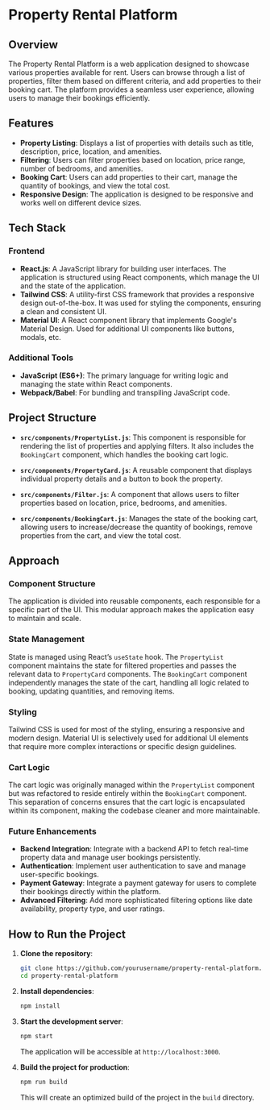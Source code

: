 # Property Rental Platform

## Overview

The Property Rental Platform is a web application designed to showcase various properties available for rent. Users can browse through a list of properties, filter them based on different criteria, and add properties to their booking cart. The platform provides a seamless user experience, allowing users to manage their bookings efficiently.

## Features

- **Property Listing**: Displays a list of properties with details such as title, description, price, location, and amenities.
- **Filtering**: Users can filter properties based on location, price range, number of bedrooms, and amenities.
- **Booking Cart**: Users can add properties to their cart, manage the quantity of bookings, and view the total cost.
- **Responsive Design**: The application is designed to be responsive and works well on different device sizes.

## Tech Stack

### Frontend
- **React.js**: A JavaScript library for building user interfaces. The application is structured using React components, which manage the UI and the state of the application.
- **Tailwind CSS**: A utility-first CSS framework that provides a responsive design out-of-the-box. It was used for styling the components, ensuring a clean and consistent UI.
- **Material UI**: A React component library that implements Google's Material Design. Used for additional UI components like buttons, modals, etc.

### Additional Tools
- **JavaScript (ES6+)**: The primary language for writing logic and managing the state within React components.
- **Webpack/Babel**: For bundling and transpiling JavaScript code.

## Project Structure

- **`src/components/PropertyList.js`**: This component is responsible for rendering the list of properties and applying filters. It also includes the `BookingCart` component, which handles the booking cart logic.
  
- **`src/components/PropertyCard.js`**: A reusable component that displays individual property details and a button to book the property.

- **`src/components/Filter.js`**: A component that allows users to filter properties based on location, price, bedrooms, and amenities.

- **`src/components/BookingCart.js`**: Manages the state of the booking cart, allowing users to increase/decrease the quantity of bookings, remove properties from the cart, and view the total cost.

## Approach

### Component Structure

The application is divided into reusable components, each responsible for a specific part of the UI. This modular approach makes the application easy to maintain and scale.

### State Management

State is managed using React’s `useState` hook. The `PropertyList` component maintains the state for filtered properties and passes the relevant data to `PropertyCard` components. The `BookingCart` component independently manages the state of the cart, handling all logic related to booking, updating quantities, and removing items.

### Styling

Tailwind CSS is used for most of the styling, ensuring a responsive and modern design. Material UI is selectively used for additional UI elements that require more complex interactions or specific design guidelines.

### Cart Logic

The cart logic was originally managed within the `PropertyList` component but was refactored to reside entirely within the `BookingCart` component. This separation of concerns ensures that the cart logic is encapsulated within its component, making the codebase cleaner and more maintainable.

### Future Enhancements

- **Backend Integration**: Integrate with a backend API to fetch real-time property data and manage user bookings persistently.
- **Authentication**: Implement user authentication to save and manage user-specific bookings.
- **Payment Gateway**: Integrate a payment gateway for users to complete their bookings directly within the platform.
- **Advanced Filtering**: Add more sophisticated filtering options like date availability, property type, and user ratings.

## How to Run the Project

1. **Clone the repository**:
    ```bash
    git clone https://github.com/yourusername/property-rental-platform.git
    cd property-rental-platform
    ```

2. **Install dependencies**:
    ```bash
    npm install
    ```

3. **Start the development server**:
    ```bash
    npm start
    ```
    The application will be accessible at `http://localhost:3000`.

4. **Build the project for production**:
    ```bash
    npm run build
    ```
    This will create an optimized build of the project in the `build` directory.






